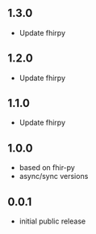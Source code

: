 ## 1.3.0
* Update fhirpy

## 1.2.0
* Update fhirpy

## 1.1.0
* Update fhirpy

## 1.0.0
* based on fhir-py
* async/sync versions

## 0.0.1
* initial public release
